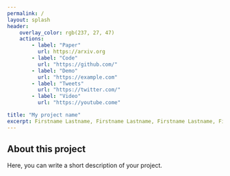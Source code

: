 ```yaml
---
permalink: /
layout: splash
header:
    overlay_color: rgb(237, 27, 47)
    actions:
        - label: "Paper"
          url: https://arxiv.org
        - label: "Code"
          url: "https://github.com/"
        - label: "Demo"
          url: "https://example.com"
        - label: "Tweets"
          url: "https://twitter.com/"
        - label: "Video"
          url: "https://youtube.come"

title: "My project name"
excerpt: Firstname Lastname, Firstname Lastname, Firstname Lastname, Firstname Lastname, Firstname Lastname
---
```


## About this project

Here, you can write a short description of your project.